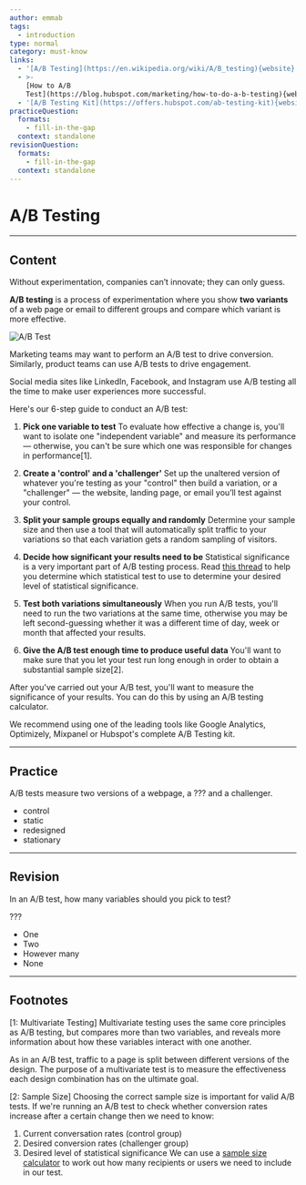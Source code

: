 ```yaml
---
author: emmab
tags:
  - introduction
type: normal
category: must-know
links:
  - '[A/B Testing](https://en.wikipedia.org/wiki/A/B_testing){website}'
  - >-
    [How to A/B
    Test](https://blog.hubspot.com/marketing/how-to-do-a-b-testing){website}
  - '[A/B Testing Kit](https://offers.hubspot.com/ab-testing-kit){website}'
practiceQuestion:
  formats:
    - fill-in-the-gap
  context: standalone
revisionQuestion:
  formats:
    - fill-in-the-gap
  context: standalone
---
```


# A/B Testing


---

## Content

Without experimentation, companies can’t innovate; they can only guess.

**A/B testing** is a process of experimentation where you show **two variants** of a web page or email to different groups and compare which variant is more effective.

![A/B Test](https://img.enkipro.com/e352af24937ca290c1edb7bb0c7a2260.png)

Marketing teams may want to perform an A/B test to drive conversion. Similarly, product teams can use A/B tests to drive engagement.

Social media sites like LinkedIn, Facebook, and Instagram use A/B testing all the time to make user experiences more successful.

Here's our 6-step guide to conduct an A/B test:

1. **Pick one variable to test**
   To evaluate how effective a change is, you'll want to isolate one "independent variable" and measure its performance — otherwise, you can't be sure which one was responsible for changes in performance[1].

2. **Create a 'control' and a 'challenger'**
   Set up the unaltered version of whatever you're testing as your "control" then build a variation, or a "challenger" — the website, landing page, or email you’ll test against your control.

3. **Split your sample groups equally and randomly**
   Determine your sample size and then use a tool that will automatically split traffic to your variations so that each variation gets a random sampling of visitors.

4. **Decide how significant your results need to be**
   Statistical significance is a very important part of A/B testing process. Read [this thread](https://www.quora.com/What-are-the-proper-statistical-tests-to-use-for-A-B-testing) to help you determine which statistical test to use to determine your desired level of statistical significance.

5. **Test both variations simultaneously**
   When you run A/B tests, you'll need to run the two variations at the same time, otherwise you may be left second-guessing whether it was a different time of day, week or month that affected your results.

6. **Give the A/B test enough time to produce useful data**
   You'll want to make sure that you let your test run long enough in order to obtain a substantial sample size[2].

After you've carried out your A/B test, you'll want to measure the significance of your results. You can do this by using an A/B testing calculator.

We recommend using one of the leading tools like Google Analytics, Optimizely, Mixpanel or Hubspot's complete A/B Testing kit.


---

## Practice

A/B tests measure two versions of a webpage, a ??? and a challenger.

- control
- static
- redesigned
- stationary


---

## Revision

In an A/B test, how many variables should you pick to test?

???

- One
- Two
- However many
- None


---

## Footnotes

[1: Multivariate Testing]
Multivariate testing uses the same core principles as A/B testing, but compares more than two variables, and reveals more information about how these variables interact with one another. 

As in an A/B test, traffic to a page is split between different versions of the design. The purpose of a multivariate test is to measure the effectiveness each design combination has on the ultimate goal.

[2: Sample Size]
Choosing the correct sample size is important for valid A/B tests. If we're running an A/B test to check whether conversion rates increase after a certain change then we need to know:

1. Current conversation rates (control group)
2. Desired conversion rates (challenger group)
3. Desired level of statistical significance
   We can use a [sample size calculator](https://www.optimizely.com/uk/sample-size-calculator/) to work out how many recipients or users we need to include in our test.
